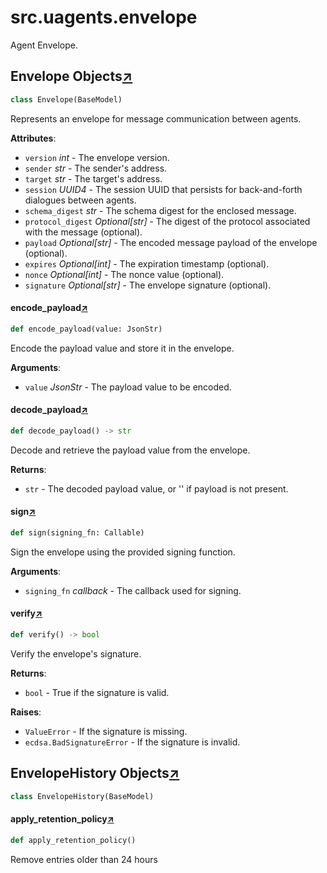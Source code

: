 

# src.uagents.envelope

Agent Envelope.



## Envelope Objects[↗](https://github.com/fetchai/uAgents/blob/main/python/src/uagents/envelope.py#L20)

```python
class Envelope(BaseModel)
```

Represents an envelope for message communication between agents.

**Attributes**:

- `version` _int_ - The envelope version.
- `sender` _str_ - The sender's address.
- `target` _str_ - The target's address.
- `session` _UUID4_ - The session UUID that persists for back-and-forth
  dialogues between agents.
- `schema_digest` _str_ - The schema digest for the enclosed message.
- `protocol_digest` _Optional[str]_ - The digest of the protocol associated with the message
  (optional).
- `payload` _Optional[str]_ - The encoded message payload of the envelope (optional).
- `expires` _Optional[int]_ - The expiration timestamp (optional).
- `nonce` _Optional[int]_ - The nonce value (optional).
- `signature` _Optional[str]_ - The envelope signature (optional).



#### encode_payload[↗](https://github.com/fetchai/uAgents/blob/main/python/src/uagents/envelope.py#L50)
```python
def encode_payload(value: JsonStr)
```

Encode the payload value and store it in the envelope.

**Arguments**:

- `value` _JsonStr_ - The payload value to be encoded.



#### decode_payload[↗](https://github.com/fetchai/uAgents/blob/main/python/src/uagents/envelope.py#L59)
```python
def decode_payload() -> str
```

Decode and retrieve the payload value from the envelope.

**Returns**:

- `str` - The decoded payload value, or '' if payload is not present.



#### sign[↗](https://github.com/fetchai/uAgents/blob/main/python/src/uagents/envelope.py#L71)
```python
def sign(signing_fn: Callable)
```

Sign the envelope using the provided signing function.

**Arguments**:

- `signing_fn` _callback_ - The callback used for signing.



#### verify[↗](https://github.com/fetchai/uAgents/blob/main/python/src/uagents/envelope.py#L83)
```python
def verify() -> bool
```

Verify the envelope's signature.

**Returns**:

- `bool` - True if the signature is valid.
  

**Raises**:

- `ValueError` - If the signature is missing.
- `ecdsa.BadSignatureError` - If the signature is invalid.



## EnvelopeHistory Objects[↗](https://github.com/fetchai/uAgents/blob/main/python/src/uagents/envelope.py#L146)

```python
class EnvelopeHistory(BaseModel)
```



#### apply_retention_policy[↗](https://github.com/fetchai/uAgents/blob/main/python/src/uagents/envelope.py#L153)
```python
def apply_retention_policy()
```

Remove entries older than 24 hours

